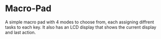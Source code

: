 # Macro-Pad

A simple macro pad with 4 modes to choose from, each assigning diffrent tasks to each key. It also has an LCD display that shows the current display and last action.
